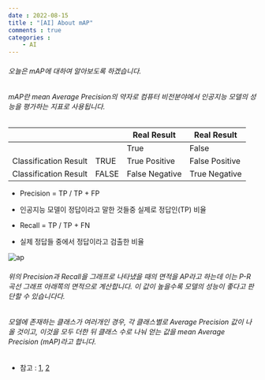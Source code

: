 ```yaml
---
date : 2022-08-15
title : "[AI] About mAP"
comments : true
categories :
    - AI
---
```


###### 오늘은 mAP에 대하여 알아보도록 하겠습니다.

###### mAP란 mean Average Precision의 약자로 컴퓨터 비전분야에서 인공지능 모델의 성능을 평가하는 지표로 사용됩니다.


|||Real Result|Real Result|
|---|---|---|---|
|||True|False|
|Classification Result|TRUE|True Positive|False Positive|
|Classification Result|FALSE|False Negative|True Negative|

* Precision = TP / TP + FP
* 인공지능 모델이 정답이라고 말한 것들중 실제로 정답인(TP) 비율

* Recall = TP / TP + FN
* 실제 정답들 중에서 정답이라고 검출한 비율

![ap](https://user-images.githubusercontent.com/55019557/184585603-f1110340-dea2-4e87-bcba-23aed63851f0.png)


###### 위의 Precision과 Recall을 그래프로 나타냈을 때의 면적을 AP라고 하는데 이는 P-R곡선 그래프 아래쪽의 면적으로 계산합니다. 이 값이 높을수록 모델의 성능이 좋다고 판단할 수 있습니다다. 


###### 모델에 존재하는 클래스가 여러개인 경우, 각 클래스별로 Average Precision 값이 나올 것이고, 이것을 모두 더한 뒤 클래스 수로 나눠 얻는 값을 mean Average Precision (mAP)라고 합니다.

* 참고 : [1](https://velog.io/@krrong/mAP란), [2](https://artiiicy.tistory.com/25)

